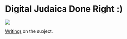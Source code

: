 # Digital Judaica Done Right :)

![](https://github.com/digitaljudaica/store/workflows/CI/badge.svg)

[Writings](http://www.opentorah.org) on the subject.
